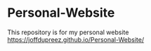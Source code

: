 # Personal-Website
This repository is for my personal website
https://joffdupreez.github.io/Personal-Website/
